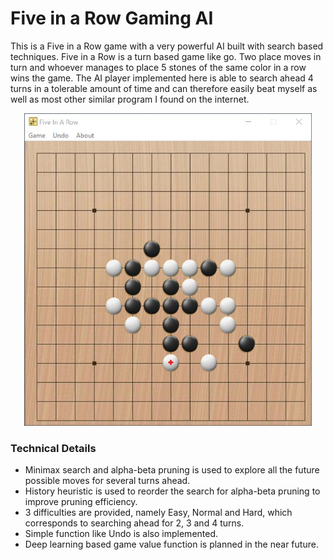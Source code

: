 # Five in a Row Gaming AI

This is a Five in a Row game with a very powerful AI built with search based techniques. Five in a Row is a turn based game like go. Two place moves in turn and whoever manages to place 5 stones of the same color in a row wins the game. The AI player implemented here is able to search ahead 4 turns in a tolerable amount of time and can therefore easily beat myself as well as most other similar program I found on the internet.

<div align="center">
 <img src="https://raw.githubusercontent.com/effieguo/FiveInARowAI/master/FIR.jpg" height="500px">
</div>

### Technical Details
- Minimax search and alpha-beta pruning is used to explore all the future possible moves for several turns ahead.
- History heuristic is used to reorder the search for alpha-beta pruning to improve pruning efficiency.
- 3 difficulties are provided, namely Easy, Normal and Hard, which corresponds to searching ahead for 2, 3 and 4 turns.
- Simple function like Undo is also implemented.
- Deep learning based game value function is planned in the near future.
